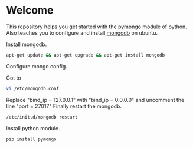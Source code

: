 # Welcome

This repository helps you get started with the [pymongo](https://pypi.org/project/pymongo/) module of python.
Also teaches you to configure and install [mongodb](https://www.mongodb.com/) on ubuntu.

Install mongodb.

```bash
apt-get update && apt-get upgrade && apt-get install mongodb
```

Configure mongo config.

Got to 
```bash 
vi /etc/mongodb.conf
```

Replace "bind_ip = 127.0.0.1" with "bind_ip = 0.0.0.0" and uncomment the line "port = 27017"
Finally restart the mongodb.

```bash
/etc/init.d/mongodb restart
```
Install python module.

```python
pip install pymongo
```

